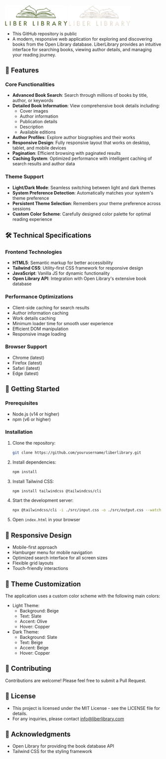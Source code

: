 # <div align="center">
  <img src="img/Liber_Library_Logo_Light.png" alt="LiberLibrary Logo Light" width="200"/>
  <img src="img/Liber_Library_Logo_Dark.png" alt="LiberLibrary Logo Dark" width="200"/>
</div>

- This GitHub repository is public
- A modern, responsive web application for exploring and discovering books from the Open Library database. LiberLibrary provides an intuitive interface for searching books, viewing author details, and managing your reading journey.

## 🌟 Features
 
### Core Functionalities
- **Advanced Book Search**: Search through millions of books by title, author, or keywords
- **Detailed Book Information**: View comprehensive book details including:
  - Cover images
  - Author information
  - Publication details
  - Description
  - Available editions
- **Author Profiles**: Explore author biographies and their works
- **Responsive Design**: Fully responsive layout that works on desktop, tablet, and mobile devices
- **Pagination**: Efficient browsing with paginated results
- **Caching System**: Optimized performance with intelligent caching of search results and author data
 
### Theme Support
- **Light/Dark Mode**: Seamless switching between light and dark themes
- **System Preference Detection**: Automatically matches your system's theme preference
- **Persistent Theme Selection**: Remembers your theme preference across sessions
- **Custom Color Scheme**: Carefully designed color palette for optimal reading experience
 
## 🛠️ Technical Specifications
 
### Frontend Technologies
- **HTML5**: Semantic markup for better accessibility
- **Tailwind CSS**: Utility-first CSS framework for responsive design
- **JavaScript**: Vanilla JS for dynamic functionality
- **Open Library API**: Integration with Open Library's extensive book database
 
### Performance Optimizations
- Client-side caching for search results
- Author information caching
- Work details caching
- Minimum loader time for smooth user experience
- Efficient DOM manipulation
- Responsive image loading
 
### Browser Support
- Chrome (latest)
- Firefox (latest)
- Safari (latest)
- Edge (latest)
 
## 🚀 Getting Started
 
### Prerequisites
- Node.js (v14 or higher)
- npm (v6 or higher)
 
### Installation
1. Clone the repository:
   ```bash
   git clone https://github.com/yourusername/liberlibrary.git
   ```
 
2. Install dependencies:
   ```bash
   npm install
   ```
 
3. Install Tailwind CSS:
   ```bash
   npm install tailwindcss @tailwindcss/cli
   ```
 
4. Start the development server:
   ```bash
   npx @tailwindcss/cli -i ./src/input.css -o ./src/output.css --watch
   ```
 
5. Open `index.html` in your browser
 
## 📱 Responsive Design
- Mobile-first approach
- Hamburger menu for mobile navigation
- Optimized search interface for all screen sizes
- Flexible grid layouts
- Touch-friendly interactions
 
## 🎨 Theme Customization
The application uses a custom color scheme with the following main colors:
- Light Theme:
  - Background: Beige
  - Text: Slate
  - Accent: Olive
  - Hover: Copper
- Dark Theme:
  - Background: Slate
  - Text: Beige
  - Accent: Beige
  - Hover: Copper
 
## 🤝 Contributing
Contributions are welcome! Please feel free to submit a Pull Request.
 
## 📄 License
- This project is licensed under the MIT License - see the LICENSE file for details.
- For any inquiries, please contact info@liberlibrary.com
 
## 🙏 Acknowledgments
- Open Library for providing the book database API
- Tailwind CSS for the styling framework
